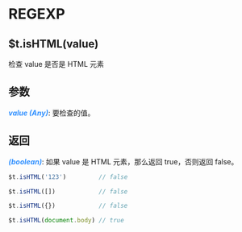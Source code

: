 # REGEXP

## $t.isHTML(value)

检查 value 是否是 HTML 元素

## 参数

<i style="color: #3492ff;font-weight: 700;">value (Any)</i>: 要检查的值。

## 返回

<i style="color: #3492ff;font-weight: 700;">(boolean)</i>: 如果 value 是 HTML 元素，那么返回 true，否则返回 false。

```javascript
$t.isHTML('123')         // false

$t.isHTML([])            // false

$t.isHTML({})            // false

$t.isHTML(document.body) // true
```
